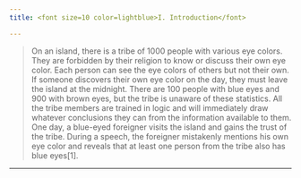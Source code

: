 ```yaml
---
title: <font size=10 color=lightblue>I. Introduction</font>

---
```

>On an island, there is a tribe of 1000 people with various eye colors. They are forbidden by their religion to know or discuss their own eye color. Each person can see the eye colors of others but not their own. If someone discovers their own eye color on the day, they must leave the island at the midnight. There are 100 people with blue eyes and 900 with brown eyes, but the tribe is unaware of these statistics. All the tribe members are trained in logic and will immediately draw whatever conclusions they can from the information available to them. One day, a blue-eyed foreigner visits the island and gains the trust of the tribe. During a speech, the foreigner mistakenly mentions his own eye color and reveals that at least one person from the tribe also has blue eyes[1].

---